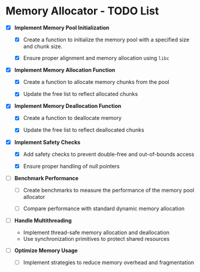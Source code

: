 # Memory Allocator - TODO List

- [x] **Implement Memory Pool Initialization**
  - [x] Create a function to initialize the memory pool
  with a specified size and chunk size.
  - [x] Ensure proper alignment and memory allocation using
  `libc`


- [x] **Implement Memory Allocation Function**
  - [x] Create a function to allocate memory chunks from
  the pool
  - [x] Update the free list to reflect allocated chunks

  
- [x] **Implement Memory Deallocation Function**
  - [x] Create a function to deallocate memory
  - [x] Update the free list to reflect deallocated chunks


- [x] **Implement Safety Checks**
  - [x] Add safety checks to prevent double-free and
  out-of-bounds access
  - [x] Ensure proper handling of null pointers


- [ ] **Benchmark Performance**
  - [ ] Create benchmarks to measure the performance of 
  the memory pool allocator
  - [ ] Compare performance with standard dynamic
  memory allocation

  
- [ ] **Handle Multithreading**
  - Implement thread-safe memory allocation 
  and deallocation
  - Use synchronization primitives to protect shared
  resources


- [ ] **Optimize Memory Usage**
  - [ ] Implement strategies to reduce memory
  overhead and fragmentation